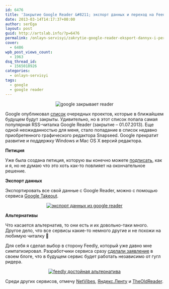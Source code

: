```yaml
---
id: 6476
title: 'Закрытие Google Reader &#8211; экспорт данных и переход на Feedly'
date: 2013-03-14T14:17:37+00:00
author: serEga
layout: post
guid: http://artslab.info/?p=6476
permalink: /onlayn-servisyi/zakrytie-google-reader-eksport-dannyx-i-perexod-na-feedly/
cover:
  - 6486
wpb_post_views_count:
  - 1963
dsq_thread_id:
  - 1565018926
categories:
  - onlayn-servisyi
tags:
  - google
  - google reader
---
```

<center>
  <img src="{{site.img_cdn}}/proshay_google_reader.jpg" alt="google закрывает reader" class="aligncenter size-medium wp-image-6477" srcset="{{site.img_cdn}}/proshay_google_reader.jpg 460w, {{site.img_cdn}}/proshay_google_reader-300x103.jpg 300w" sizes="(max-width: 460px) 100vw, 460px" />
</center>

Google опубликовал [список](http://googleblog.blogspot.de/2013/03/a-second-spring-of-cleaning.html) очередных проектов, которые в ближайшем будущем будут закрыты. Удивительно, но в этот список попала самая популярная RSS-читалка Google Reader (закрытие &#8211; 01.07.2013). Еще одной неожиданностью для меня, стало попадание в список недавно приобретенного графического редактора Snapseed. Google прекратит развитие и поддержку Windows и Mac OS X версий редактора.

<!--more-->



**Петиция**

Уже была создана петиция, которую вы конечно можете [подписать](https://www.change.org/petitions/google-keep-google-reader-running), как и я, но не думаю что это хоть как-то повлияет на окончательное решение.

**Экспорт данных**

Экспортировать все свой данные с Google Reader, можно с помощью сервиса [Google Takeout](https://www.google.com/takeout/?pli=1#custom:reader).

<center>
  <a href="{{site.img_cdn}}/export_dannih_iz_google_reader.jpg"><img src="{{site.img_cdn}}/export_dannih_iz_google_reader-300x289.jpg" alt="экспорт данных из google reader" class="aligncenter size-medium wp-image-6479" srcset="{{site.img_cdn}}/export_dannih_iz_google_reader-300x289.jpg 300w, {{site.img_cdn}}/export_dannih_iz_google_reader.jpg 527w" sizes="(max-width: 300px) 100vw, 300px" /></a>
</center>



**Альтернативы**

Что касается альтернатив, то они есть и их довольно-таки много. Другое дело, что все сервисы какие-то немного другие и не похожи на любимую читалку 🙂

Для себя я сделал выбор в сторону Feedly, который уже давно мне симпатизировал. Разработчики сервиса сразу [сделали заявление](http://blog.feedly.com/2013/03/14/google-reader/) в своем блоге, что в будущем сервис будет работать независимо от гугл ридера.

<center>
  <a href="{{site.img_cdn}}/zdrastvui_feedly.jpg"><img src="{{site.img_cdn}}/zdrastvui_feedly-300x200.jpg" alt="feedly достойная альтернатива" class="aligncenter size-medium wp-image-6481" srcset="{{site.img_cdn}}/zdrastvui_feedly-300x200.jpg 300w, {{site.img_cdn}}/zdrastvui_feedly-1024x684.jpg 1024w, {{site.img_cdn}}/zdrastvui_feedly.jpg 1274w" sizes="(max-width: 300px) 100vw, 300px" /></a>
</center>

Среди других сервисов, отмечу [NetVibes](http://www.netvibes.com/ru), [Яндекс.Ленту](http://lenta.yandex.ru/) и [TheOldReader](http://theoldreader.com/).